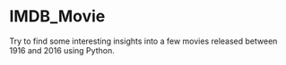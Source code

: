 # IMDB_Movie
Try to find some interesting insights into a few movies released between 1916 and 2016 using Python.
